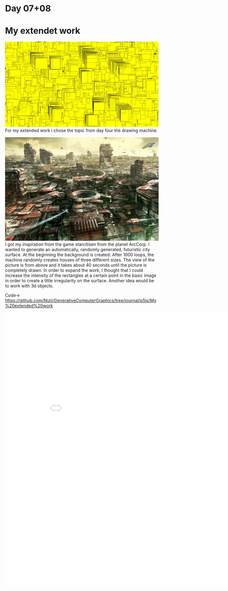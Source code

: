 # Day 07+08

# My extendet work
![''](../../assets/images/day4/try16.JPG)
For my extended work i chose the topic from day four the drawing machine.

![''](../../assets/images/day4/town.JPG)
I got my inspiration from the game starcitisen from the planet ArcCorp. I wanted to generate an automatically, randomly generated, futuristic city surface. At the beginning the background is created. After 1000 loops, the machine randomly creates houses of three different sizes. The view of the picture is from above and it takes about 40 seconds until the picture is completely drawn.
In order to expand the work, I thought that I could increase the intensity of the rectangles at a certain point in the basic image in order to create a little irregularity on the surface. 
Another idea would be to work with 3d objects.

Code-> https://github.com/Nizii/GenerativeComputerGraphics/tree/journal/p5js/My%20extended%20work
<iframe width="900" height="900" src="../../p5js/My extended work/index.html" title="YouTube video player" frameborder="0" allow="accelerometer; autoplay; clipboard-write; encrypted-media; gyroscope; picture-in-picture" allowfullscreen></iframe>



